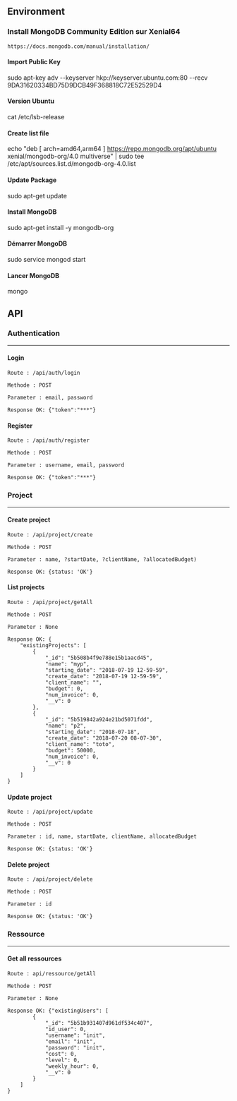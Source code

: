 Environment
------

### Install MongoDB Community Edition sur Xenial64
```
https://docs.mongodb.com/manual/installation/
```

#### Import Public Key
sudo apt-key adv --keyserver hkp://keyserver.ubuntu.com:80 --recv 9DA31620334BD75D9DCB49F368818C72E52529D4

#### Version Ubuntu
cat /etc/lsb-release

#### Create list file
echo "deb [ arch=amd64,arm64 ] https://repo.mongodb.org/apt/ubuntu xenial/mongodb-org/4.0 multiverse" | sudo tee /etc/apt/sources.list.d/mongodb-org-4.0.list

#### Update Package
sudo apt-get update

#### Install MongoDB
sudo apt-get install -y mongodb-org

#### Démarrer MongoDB
sudo service mongod start

#### Lancer MongoDB
mongo

API
------
### Authentication
------
#### Login
```
Route : /api/auth/login
```
```
Methode : POST
```
```
Parameter : email, password
```
```
Response OK: {"token":"***"}
```
#### Register
```
Route : /api/auth/register
```
```
Methode : POST
```
```
Parameter : username, email, password
```
```
Response OK: {"token":"***"}
```
### Project
------
#### Create project
```
Route : /api/project/create
```
```
Methode : POST
```
```
Parameter : name, ?startDate, ?clientName, ?allocatedBudget)
```
```
Response OK: {status: 'OK'}
```

#### List projects
```
Route : /api/project/getAll
```
```
Methode : POST
```
```
Parameter : None
```
```
Response OK: {
    "existingProjects": [
        {
            "_id": "5b508b4f9e788e15b1aacd45",
            "name": "myp",
            "starting_date": "2018-07-19 12-59-59",
            "create_date": "2018-07-19 12-59-59",
            "client_name": "",
            "budget": 0,
            "num_invoice": 0,
            "__v": 0
        },
        {
            "_id": "5b519842a924e21bd5071fdd",
            "name": "p2",
            "starting_date": "2018-07-18",
            "create_date": "2018-07-20 08-07-30",
            "client_name": "toto",
            "budget": 50000,
            "num_invoice": 0,
            "__v": 0
        }
    ]
}
```

#### Update project
```
Route : /api/project/update
```
```
Methode : POST
```
```
Parameter : id, name, startDate, clientName, allocatedBudget
```
```
Response OK: {status: 'OK'}
```

#### Delete project
```
Route : /api/project/delete
```
```
Methode : POST
```
```
Parameter : id
```
```
Response OK: {status: 'OK'}
```
### Ressource
------
#### Get all ressources
```
Route : api/ressource/getAll
```
```
Methode : POST
```
```
Parameter : None
```
```
Response OK: {"existingUsers": [
        {
            "_id": "5b51b931407d961df534c407",
            "id_user": 0,
            "username": "init",
            "email": "init",
            "password": "init",
            "cost": 0,
            "level": 0,
            "weekly_hour": 0,
            "__v": 0
        }
    ]
}
```
